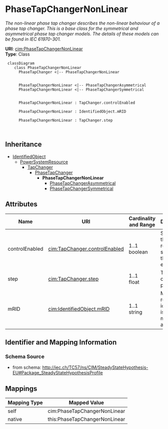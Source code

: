 # PhaseTapChangerNonLinear


_The non-linear phase tap changer describes the non-linear behaviour of a phase tap changer. This is a base class for the symmetrical and asymmetrical phase tap changer models. The details of these models can be found in IEC 61970-301._





**URI**: [cim:PhaseTapChangerNonLinear](http://iec.ch/TC57/CIM100#PhaseTapChangerNonLinear)<br />
**Type**: Class




```mermaid
 classDiagram
    class PhaseTapChangerNonLinear
      PhaseTapChanger <|-- PhaseTapChangerNonLinear
      

      PhaseTapChangerNonLinear <|-- PhaseTapChangerAsymmetrical
      PhaseTapChangerNonLinear <|-- PhaseTapChangerSymmetrical
      
      
      PhaseTapChangerNonLinear : TapChanger.controlEnabled
        
      PhaseTapChangerNonLinear : IdentifiedObject.mRID
        
      PhaseTapChangerNonLinear : TapChanger.step
        
      
```





## Inheritance
* [IdentifiedObject](IdentifiedObject.md)
    * [PowerSystemResource](PowerSystemResource.md)
        * [TapChanger](TapChanger.md)
            * [PhaseTapChanger](PhaseTapChanger.md)
                * **PhaseTapChangerNonLinear**
                    * [PhaseTapChangerAsymmetrical](PhaseTapChangerAsymmetrical.md)
                    * [PhaseTapChangerSymmetrical](PhaseTapChangerSymmetrical.md)



## Attributes


| Name | URI | Cardinality and Range | Description | Inheritance |
| ---  | --- | --- | --- | --- |
| controlEnabled | [cim:TapChanger.controlEnabled](http://iec.ch/TC57/CIM100#TapChanger.controlEnabled) | 1..1 <br />  boolean  | Specifies the regulation status of the equipment | [TapChanger](TapChanger.md) |
| step | [cim:TapChanger.step](http://iec.ch/TC57/CIM100#TapChanger.step) | 1..1 <br />  float  | Tap changer position | [TapChanger](TapChanger.md) |
| mRID | [cim:IdentifiedObject.mRID](http://iec.ch/TC57/CIM100#IdentifiedObject.mRID) | 1..1 <br />  string  | Master resource identifier issued by a model authority | [IdentifiedObject](IdentifiedObject.md) |









## Identifier and Mapping Information







### Schema Source


* from schema: http://iec.ch/TC57/ns/CIM/SteadyStateHypothesis-EU#Package_SteadyStateHypothesisProfile





## Mappings

| Mapping Type | Mapped Value |
| ---  | ---  |
| self | cim:PhaseTapChangerNonLinear |
| native | this:PhaseTapChangerNonLinear |




